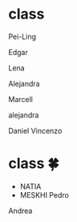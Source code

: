 # class

Pei-Ling

Edgar 

Lena 

Alejandra

Marcell

alejandra

Daniel
Vincenzo


# class :four_leaf_clover:
* NATIA
* MESKHI 
Pedro

Andrea

